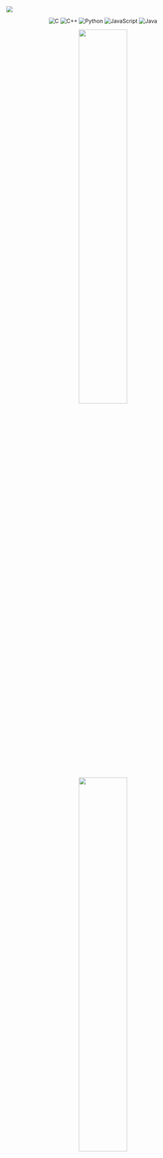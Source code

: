 
<!--trap-->
<a href="https://www.youtube.com/watch?v=dQw4w9WgXcQ"><img src="https://user-images.githubusercontent.com/73097560/115834477-dbab4500-a447-11eb-908a-139a6edaec5c.gif"></a>

<div align="center">
  
  ![C](https://img.shields.io/badge/-C-000?&logo=C)
  ![C++](https://img.shields.io/badge/-C++-000?&logo=c%2b%2b&logoColor=00599C)
  ![Python](https://img.shields.io/badge/-Python-000?&logo=Python)
  ![JavaScript](https://img.shields.io/badge/-JavaScript-000?&logo=JavaScript)
  ![Java](https://img.shields.io/badge/-Java-000?&logo=Java&logoColor=007396)
  
 </div>

<p align="center">
  <img height="50%" width="auto" src ="https://github-readme-stats.vercel.app/api?username=ssa1monn&show_icons=true&count_private=true&theme=github_dark&hide_border=true">
  <img height="50%" width="auto" src ="https://github-readme-stats.vercel.app/api/top-langs/?username=ssa1monn&layout=default&theme=github_dark&hide=html&hide_border=true&card_width=330">
  <img src="https://activity-graph.herokuapp.com/graph?username=ssa1monn&theme=react-dark&hide_border=true&hide_title=true" width="100%">
  </p>

<!--trap-->
<a href="https://www.youtube.com/watch?v=dQw4w9WgXcQ"><img src="https://user-images.githubusercontent.com/73097560/115834477-dbab4500-a447-11eb-908a-139a6edaec5c.gif"></a>
